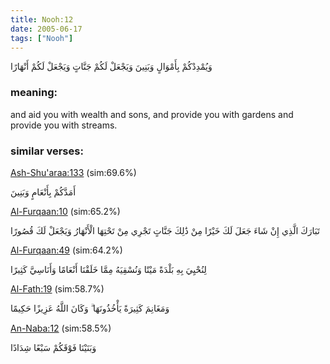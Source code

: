 ```yaml
---
title: Nooh:12
date: 2005-06-17
tags: ["Nooh"]
---
```

وَيُمْدِدْكُمْ بِأَمْوَالٍ وَبَنِينَ وَيَجْعَلْ لَكُمْ جَنَّاتٍ وَيَجْعَلْ لَكُمْ أَنْهَارًا
### meaning: 
and aid you with wealth and sons, and provide you with gardens and provide you with streams.
### similar verses: 

[Ash-Shu'araa:133](/26/133) (sim:69.6%)

أَمَدَّكُمْ بِأَنْعَامٍ وَبَنِينَ

[Al-Furqaan:10](/25/10) (sim:65.2%)

تَبَارَكَ الَّذِي إِنْ شَاءَ جَعَلَ لَكَ خَيْرًا مِنْ ذَٰلِكَ جَنَّاتٍ تَجْرِي مِنْ تَحْتِهَا الْأَنْهَارُ وَيَجْعَلْ لَكَ قُصُورًا

[Al-Furqaan:49](/25/49) (sim:64.2%)

لِنُحْيِيَ بِهِ بَلْدَةً مَيْتًا وَنُسْقِيَهُ مِمَّا خَلَقْنَا أَنْعَامًا وَأَنَاسِيَّ كَثِيرًا

[Al-Fath:19](/48/19) (sim:58.7%)

وَمَغَانِمَ كَثِيرَةً يَأْخُذُونَهَا ۗ وَكَانَ اللَّهُ عَزِيزًا حَكِيمًا

[An-Naba:12](/78/12) (sim:58.5%)

وَبَنَيْنَا فَوْقَكُمْ سَبْعًا شِدَادًا
